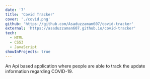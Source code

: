 ```yaml
---
date: '7'
title: 'Covid Tracker'
cover: './covid.png'
github: 'https://github.com/Asaduzzaman607/covid-tracker'
external: 'https://asaduzzaman607.github.io/covid-tracker'
tech:
  - HTML
  - CSS3
  - JavaScript
showInProjects: true
---
```


An Api based  application where people are able to track the update information regarding COVID-19.